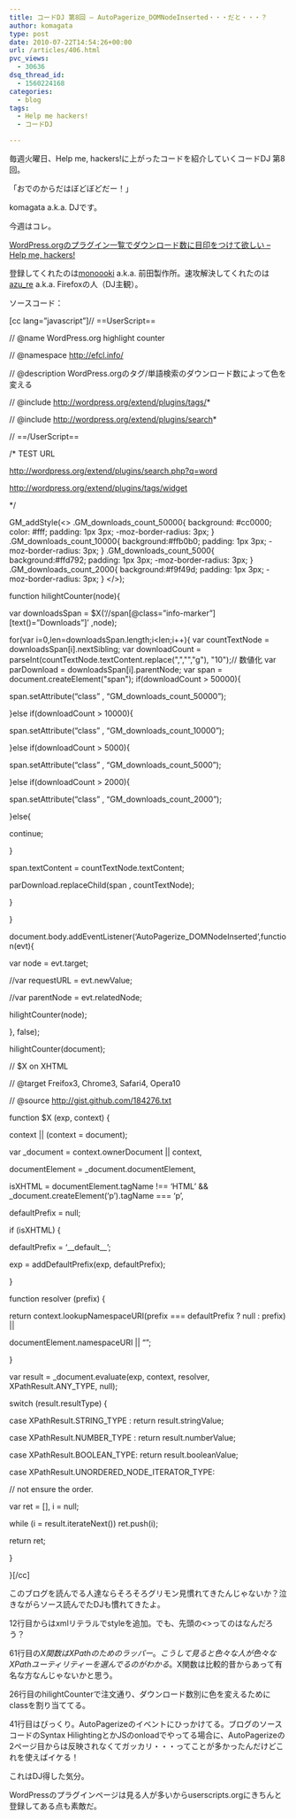 ```yaml
---
title: コードDJ 第8回 – AutoPagerize_DOMNodeInserted・・・だと・・・？
author: komagata
type: post
date: 2010-07-22T14:54:26+00:00
url: /articles/406.html
pvc_views:
  - 30636
dsq_thread_id:
  - 1560224168
categories:
  - blog
tags:
  - Help me hackers!
  - コードDJ

---
```

毎週火曜日、Help me, hackers!に上がったコードを紹介していくコードDJ 第8回。

「おでのからだはぼどぼどだー！」

komagata a.k.a. DJです。

今週はコレ。

[WordPress.orgのプラグイン一覧でダウンロード数に目印をつけて欲しい &#8211; Help me, hackers!][1]

登録してくれたのは[monoooki][2] a.k.a. 前田製作所。速攻解決してくれたのは[azu_re][3] a.k.a. Firefoxの人（DJ主観）。

ソースコード：

[cc lang=&#8221;javascript&#8221;]// ==UserScript==
  
// @name WordPress.org highlight counter
  
// @namespace http://efcl.info/
  
// @description WordPress.orgのタグ/単語検索のダウンロード数によって色を変える
  
// @include http://wordpress.org/extend/plugins/tags/*
  
// @include http://wordpress.org/extend/plugins/search*
  
// ==/UserScript==
  
/* TEST URL
      
http://wordpress.org/extend/plugins/search.php?q=word
      
http://wordpress.org/extend/plugins/tags/widget
  
*/
  
GM_addStyle(<> .GM\_downloads\_count\_50000{ background: #cc0000; color: #fff; padding: 1px 3px; -moz-border-radius: 3px; } .GM\_downloads\_count\_10000{ background:#ffb0b0; padding: 1px 3px; -moz-border-radius: 3px; } .GM\_downloads\_count\_5000{ background:#ffd792; padding: 1px 3px; -moz-border-radius: 3px; } .GM\_downloads\_count\_2000{ background:#f9f49d; padding: 1px 3px; -moz-border-radius: 3px; } </>);
  
function hilightCounter(node){
      
var downloadsSpan = $X(&#8216;//span\[@class=&#8221;info-marker&#8221;\]\[text()=&#8221;Downloads&#8221;\]&#8217; ,node);
      
for(var i=0,len=downloadsSpan.length;i<len;i++){ var countTextNode = downloadsSpan[i].nextSibling; var downloadCount = parseInt(countTextNode.textContent.replace(",","","g"), "10");// 数値化 var parDownload = downloadsSpan[i].parentNode; var span = document.createElement("span"); if(downloadCount > 50000){
              
span.setAttribute(&#8220;class&#8221; , &#8220;GM\_downloads\_count_50000&#8221;);
          
}else if(downloadCount > 10000){
              
span.setAttribute(&#8220;class&#8221; , &#8220;GM\_downloads\_count_10000&#8221;);
          
}else if(downloadCount > 5000){
              
span.setAttribute(&#8220;class&#8221; , &#8220;GM\_downloads\_count_5000&#8221;);
          
}else if(downloadCount > 2000){
              
span.setAttribute(&#8220;class&#8221; , &#8220;GM\_downloads\_count_2000&#8221;);
          
}else{
              
continue;
          
}
          
span.textContent = countTextNode.textContent;
          
parDownload.replaceChild(span , countTextNode);
      
}
  
}

document.body.addEventListener(&#8216;AutoPagerize_DOMNodeInserted&#8217;,function(evt){
      
var node = evt.target;
      
//var requestURL = evt.newValue;
      
//var parentNode = evt.relatedNode;
      
hilightCounter(node);
  
}, false);
  
hilightCounter(document);

// $X on XHTML
  
// @target Freifox3, Chrome3, Safari4, Opera10
  
// @source http://gist.github.com/184276.txt
  
function $X (exp, context) {
	  
context || (context = document);
	  
var _document = context.ownerDocument || context,
	  
documentElement = _document.documentElement,
	  
isXHTML = documentElement.tagName !== &#8216;HTML&#8217; && _document.createElement(&#8216;p&#8217;).tagName === &#8216;p&#8217;,
	  
defaultPrefix = null;
	  
if (isXHTML) {
		  
defaultPrefix = &#8216;\_\_default\_\_&#8217;;
		  
exp = addDefaultPrefix(exp, defaultPrefix);
	  
}
	  
function resolver (prefix) {
		  
return context.lookupNamespaceURI(prefix === defaultPrefix ? null : prefix) ||
			     
documentElement.namespaceURI || &#8220;&#8221;;
	  
}

var result = \_document.evaluate(exp, context, resolver, XPathResult.ANY\_TYPE, null);
	  
switch (result.resultType) {
		  
case XPathResult.STRING_TYPE : return result.stringValue;
		  
case XPathResult.NUMBER_TYPE : return result.numberValue;
		  
case XPathResult.BOOLEAN_TYPE: return result.booleanValue;
		  
case XPathResult.UNORDERED\_NODE\_ITERATOR_TYPE:
			  
// not ensure the order.
			  
var ret = [], i = null;
			  
while (i = result.iterateNext()) ret.push(i);
			  
return ret;
	  
}
  
}[/cc]

このブログを読んでる人達ならそろそろグリモン見慣れてきたんじゃないか？泣きながらソース読んでたDJも慣れてきたよ。

12行目からはxmlリテラルでstyleを追加。でも、先頭の<>ってのはなんだろう？

61行目の$X関数はXPathのためのラッパー。こうして見ると色々な人が色々なXPathユーティリティーを選んでるのがわかる。$X関数は比較的昔からあって有名な方なんじゃないかと思う。

26行目のhilightCounterで注文通り、ダウンロード数別に色を変えるためにclassを割り当ててる。

41行目はびっくり。AutoPagerizeのイベントにひっかけてる。ブログのソースコードのSyntax HilightingとかJSのonloadでやってる場合に、AutoPagerizeの2ページ目からは反映されなくてガッカリ・・・ってことが多かったんだけどこれを使えばイケる！

これはDJ得した気分。

WordPressのプラグインページは見る人が多いからuserscripts.orgにきちんと登録してある点も素敵だ。

 [1]: http://help-me-hackers.com/tasks/105
 [2]: http://help-me-hackers.com/monoooki
 [3]: http://help-me-hackers.com/azu_re